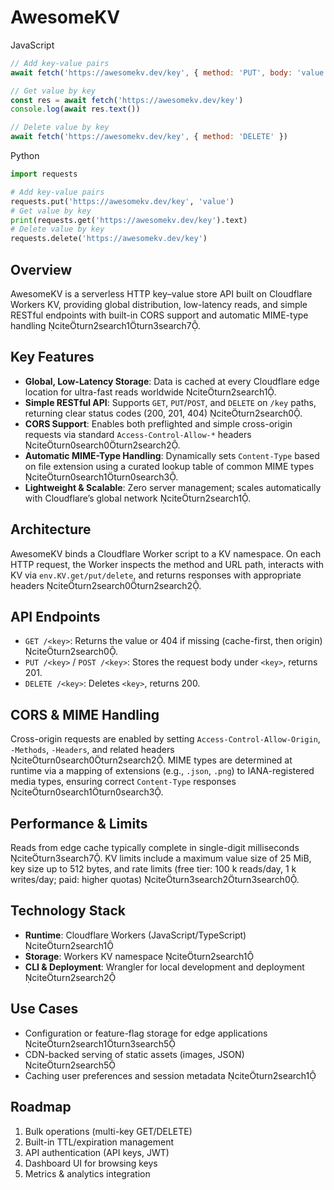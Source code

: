 # AwesomeKV

JavaScript
```js
// Add key-value pairs
await fetch('https://awesomekv.dev/key', { method: 'PUT', body: 'value' })

// Get value by key
const res = await fetch('https://awesomekv.dev/key')
console.log(await res.text())

// Delete value by key
await fetch('https://awesomekv.dev/key', { method: 'DELETE' })
```

Python
```python
import requests

# Add key-value pairs
requests.put('https://awesomekv.dev/key', 'value')
# Get value by key
print(requests.get('https://awesomekv.dev/key').text)
# Delete value by key
requests.delete('https://awesomekv.dev/key')
```

## Overview  
AwesomeKV is a serverless HTTP key–value store API built on Cloudflare Workers KV, providing global distribution, low-latency reads, and simple RESTful endpoints with built-in CORS support and automatic MIME-type handling citeturn2search1turn3search7.

## Key Features  
- **Global, Low-Latency Storage**: Data is cached at every Cloudflare edge location for ultra-fast reads worldwide citeturn2search1.  
- **Simple RESTful API**: Supports `GET`, `PUT`/`POST`, and `DELETE` on `/key` paths, returning clear status codes (200, 201, 404) citeturn2search0.  
- **CORS Support**: Enables both preflighted and simple cross-origin requests via standard `Access-Control-Allow-*` headers citeturn0search0turn2search2.  
- **Automatic MIME-Type Handling**: Dynamically sets `Content-Type` based on file extension using a curated lookup table of common MIME types citeturn0search1turn0search3.  
- **Lightweight & Scalable**: Zero server management; scales automatically with Cloudflare’s global network citeturn2search1.  

## Architecture  
AwesomeKV binds a Cloudflare Worker script to a KV namespace. On each HTTP request, the Worker inspects the method and URL path, interacts with KV via `env.KV.get/put/delete`, and returns responses with appropriate headers citeturn2search0turn2search2.

## API Endpoints  
- `GET /<key>`: Returns the value or 404 if missing (cache-first, then origin) citeturn2search0.  
- `PUT /<key>` / `POST /<key>`: Stores the request body under `<key>`, returns 201.  
- `DELETE /<key>`: Deletes `<key>`, returns 200.  

## CORS & MIME Handling  
Cross-origin requests are enabled by setting `Access-Control-Allow-Origin`, `-Methods`, `-Headers`, and related headers citeturn0search0turn2search2. MIME types are determined at runtime via a mapping of extensions (e.g., `.json`, `.png`) to IANA-registered media types, ensuring correct `Content-Type` responses citeturn0search1turn0search3.

## Performance & Limits  
Reads from edge cache typically complete in single-digit milliseconds citeturn3search7. KV limits include a maximum value size of 25 MiB, key size up to 512 bytes, and rate limits (free tier: 100 k reads/day, 1 k writes/day; paid: higher quotas) citeturn3search2turn3search0.

## Technology Stack  
- **Runtime**: Cloudflare Workers (JavaScript/TypeScript) citeturn2search1  
- **Storage**: Workers KV namespace citeturn2search1  
- **CLI & Deployment**: Wrangler for local development and deployment citeturn2search2  

## Use Cases  
- Configuration or feature-flag storage for edge applications citeturn2search1turn3search5  
- CDN-backed serving of static assets (images, JSON) citeturn2search5  
- Caching user preferences and session metadata citeturn2search1  

## Roadmap  
1. Bulk operations (multi-key GET/DELETE)  
2. Built-in TTL/expiration management  
3. API authentication (API keys, JWT)  
4. Dashboard UI for browsing keys  
5. Metrics & analytics integration  
